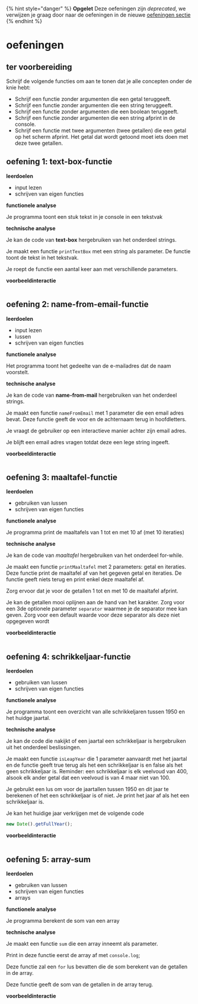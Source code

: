 {% hint style="danger" %}
**Opgelet** Deze oefeningen zijn _deprecated_, we verwijzen je graag door naar de oefeningen in de nieuwe [oefeningen sectie](../../oefeningen/LW8/labo15/oefeningen.md)
{% endhint %}


# oefeningen

## ter voorbereiding

Schrijf de volgende functies om aan te tonen dat je alle concepten onder de knie hebt:

* Schrijf een functie zonder argumenten die een getal teruggeeft.
* Schrijf een functie zonder argumenten die een string teruggeeft.
* Schrijf een functie zonder argumenten die een boolean teruggeeft.
* Schrijf een functie zonder argumenten die een string afprint in de console.
* Schrijf een functie met twee argumenten (twee getallen) die een getal op het scherm afprint. Het getal dat wordt getoond moet iets doen met deze twee getallen.

## oefening 1: text-box-functie

**leerdoelen**

* input lezen
* schrijven van eigen functies

**functionele analyse**

Je programma toont een stuk tekst in je console in een tekstvak

**technische analyse**

Je kan de code van **text-box** hergebruiken van het onderdeel strings.

Je maakt een functie `printTextBox` met een string als parameter. De functie toont de tekst in het tekstvak.

Je roept de functie een aantal keer aan met verschillende parameters.

**voorbeeldinteractie**

<figure><img src="../../.gitbook/assets/js-8-oef1.png" alt=""><figcaption></figcaption></figure>

## oefening 2: name-from-email-functie

**leerdoelen**

* input lezen
* lussen
* schrijven van eigen functies

**functionele analyse**

Het programma toont het gedeelte van de e-mailadres dat de naam voorstelt.

**technische analyse**

Je kan de code van **name-from-mail** hergebruiken van het onderdeel strings.

Je maakt een functie `nameFromEmail` met 1 parameter die een email adres bevat. Deze functie geeft de voor en de achternaam terug in hoofdletters.

Je vraagt de gebruiker op een interactieve manier achter zijn email adres.

Je blijft een email adres vragen totdat deze een lege string ingeeft.

**voorbeeldinteractie**

<figure><img src="../../.gitbook/assets/js-8-oef2.gif" alt=""><figcaption></figcaption></figure>

## oefening 3: maaltafel-functie

**leerdoelen**

* gebruiken van lussen
* schrijven van eigen functies

**functionele analyse**

Je programma print de maaltafels van 1 tot en met 10 af (met 10 iteraties)

**technische analyse**

Je kan de code van _maaltafel_ hergebruiken van het onderdeel for-while.

Je maakt een functie `printMaaltafel` met 2 parameters: getal en iteraties. Deze functie print de maaltafel af van het gegeven getal en iteraties. De functie geeft niets terug en print enkel deze maaltafel af.

Zorg ervoor dat je voor de getallen 1 tot en met 10 de maaltafel afprint.

Je kan de getallen mooi oplijnen aan de hand van het  karakter. Zorg voor een 3de optionele parameter `separator` waarmee je de separator mee kan geven. Zorg voor een default  waarde voor deze separator als deze niet opgegeven wordt

**voorbeeldinteractie**

<figure><img src="../../.gitbook/assets/js-8-oef3.png" alt=""><figcaption></figcaption></figure>

## oefening 4: schrikkeljaar-functie

**leerdoelen**

* gebruiken van lussen
* schrijven van eigen functies

**functionele analyse**

Je programma toont een overzicht van alle schrikkeljaren tussen 1950 en het huidge jaartal.

**technische analyse**

Je kan de code die nakijkt of een jaartal een schrikkeljaar is hergebruiken uit het onderdeel beslissingen.

Je maakt een functie `isLeapYear` die 1 parameter aanvaardt met het jaartal en de functie geeft true terug als het een schrikkeljaar is en false als het geen schrikkeljaar is. Reminder: een schrikkeljaar is elk veelvoud van 400, alsook elk ander getal dat een veelvoud is van 4 maar niet van 100.

Je gebruikt een lus om voor de jaartallen tussen 1950 en dit jaar te berekenen of het een schrikkeljaar is of niet. Je print het jaar af als het een schrikkeljaar is.

Je kan het huidige jaar verkrijgen met de volgende code

```js
new Date().getFullYear();
```

**voorbeeldinteractie**

<figure><img src="../../.gitbook/assets/js-8-oef4.png" alt=""><figcaption></figcaption></figure>

## oefening 5: array-sum

**leerdoelen**

* gebruiken van lussen
* schrijven van eigen functies
* arrays

**functionele analyse**

Je programma berekent de som van een array

**technische analyse**

Je maakt een functie `sum` die een array inneemt als parameter.

Print in deze functie eerst de array af met `console.log`;

Deze functie zal een `for` lus bevatten die de som berekent van de getallen in de array.

Deze functie geeft de som van de getallen in de array terug.

**voorbeeldinteractie**

<figure><img src="../../.gitbook/assets/js-8-oef5.png" alt=""><figcaption></figcaption></figure>
